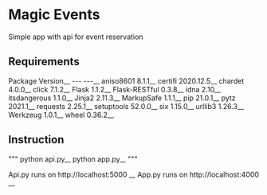 # Magic Events

Simple app with api for event reservation

## Requirements

Package       Version__
---           ---__
aniso8601     8.1.1__
certifi       2020.12.5__
chardet       4.0.0__
click         7.1.2__
Flask         1.1.2__
Flask-RESTful 0.3.8__
idna          2.10__
itsdangerous  1.1.0__
Jinja2        2.11.3__
MarkupSafe    1.1.1__
pip           21.0.1__
pytz          2021.1__
requests      2.25.1__
setuptools    52.0.0__
six           1.15.0__
urllib3       1.26.3__
Werkzeug      1.0.1__
wheel         0.36.2__

## Instruction

"""
python api.py__
python app.py__
"""

Api.py runs on http://localhost:5000 __
App.py runs on http://localhost:4000 __
